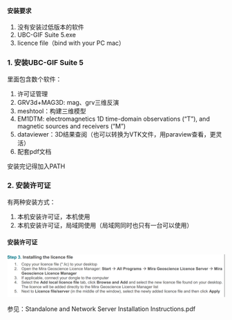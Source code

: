 #### 安装要求

1. 没有安装过低版本的软件
2. UBC-GIF Suite 5.exe
3. licence file（bind with your PC mac）

### 1. 安装UBC-GIF Suite 5  

里面包含数个软件：

1. 许可证管理
2. GRV3d+MAG3D: mag、grv三维反演
3. meshtool：构建三维模型
4. EM1DTM: electromagnetics  1D time-domain observations (“T”), and magnetic sources and receivers (“M”)  
5. dataviewer：3D结果查阅（也可以转换为VTK文件，用paraview查看，更灵活）
6. 配套pdf文档

安装完记得加入PATH


### 2. 安装许可证
有两种安装方式：
1. 本机安装许可证，本机使用
2. 本机安装许可证，局域网使用（局域网同时也只有一台可以使用）

#### 安装许可证

![image-20200923155052944](../imags/image-20200923155052944.png)



参见：Standalone and Network Server Installation Instructions.pdf



